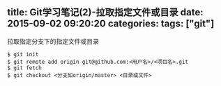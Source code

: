 title: Git学习笔记(2)-拉取指定文件或目录
date: 2015-09-02 09:20:20
categories:
tags: ["git"]
---
拉取指定分支下的指定文件或目录

```
$ git init
$ git remote add origin git@github.com:<用户名>/<项目名>.git
$ git fetch
$ git checkout <分支如origin/master> <目录或文件>
```